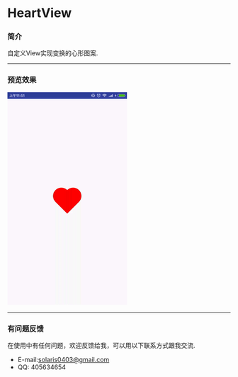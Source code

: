 # HeartView
### 简介
自定义View实现变换的心形图案.
***
### 预览效果
![HeartView](https://github.com/solaris0403/HeartView/blob/master/app/screenshot/heartview.gif?raw=true)
***
### 有问题反馈
在使用中有任何问题，欢迎反馈给我，可以用以下联系方式跟我交流.
* E-mail:solaris0403@gmail.com
* QQ: 405634654
